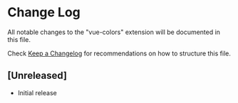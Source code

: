 # Change Log

All notable changes to the "vue-colors" extension will be documented in this file.

Check [Keep a Changelog](http://keepachangelog.com/) for recommendations on how to structure this file.

## [Unreleased]

- Initial release